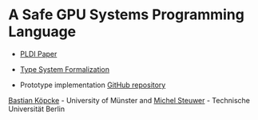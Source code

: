 # A Safe GPU Systems Programming Language

- [PLDI Paper](https://michel.steuwer.info/files/publications/2024/PLDI-2024.pdf)
- [Type System Formalization](https://github.com/descend-lang/descend-lang.github.io/blob/main/TypeSystemFormalization.pdf)

- Prototype implementation [GitHub repository](https://github.com/descend-lang/descend)

[Bastian Köpcke](https://www.uni-muenster.de/PVS/personen/koepcke.html) - University of Münster and [Michel Steuwer](https://michel.steuwer.info) - Technische Universität Berlin
